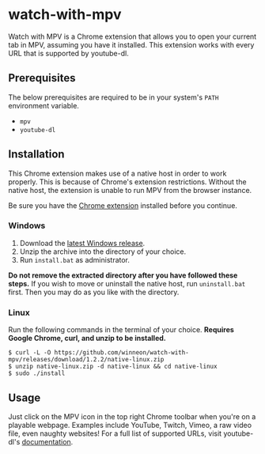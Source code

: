 # watch-with-mpv

Watch with MPV is a Chrome extension that allows you to open your current tab in MPV, assuming you have it installed. This extension works with every URL that is supported by youtube-dl.

## Prerequisites

The below prerequisites are required to be in your system's `PATH` environment variable.

* `mpv`
* `youtube-dl`

## Installation

This Chrome extension makes use of a native host in order to work properly. This is because of Chrome's extension restrictions. Without the native host, the extension is unable to run MPV from the browser instance.

Be sure you have the [Chrome extension](https://chrome.google.com/webstore/detail/gbgfakmgjoejbcffelendicfedkegllf) installed before you continue.

### Windows

1. Download the [latest Windows release](https://github.com/winneon/watch-with-mpv/releases/download/1.2.2/native-windows.zip).
2. Unzip the archive into the directory of your choice.
3. Run `install.bat` as administrator.

**Do not remove the extracted directory after you have followed these steps.** If you wish to move or uninstall the native host, run `uninstall.bat` first. Then you may do as you like with the directory.

### Linux

Run the following commands in the terminal of your choice. **Requires Google Chrome, curl, and unzip to be installed.**

```
$ curl -L -O https://github.com/winneon/watch-with-mpv/releases/download/1.2.2/native-linux.zip
$ unzip native-linux.zip -d native-linux && cd native-linux
$ sudo ./install
```

## Usage

Just click on the MPV icon in the top right Chrome toolbar when you're on a playable webpage. Examples include YouTube, Twitch, Vimeo, a raw video file, even naughty websites! For a full list of supported URLs, visit youtube-dl's [documentation](https://rg3.github.io/youtube-dl/supportedsites.html).
